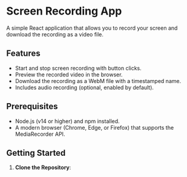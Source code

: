 # Screen Recording App

A simple React application that allows you to record your screen and download the recording as a video file.

## Features
- Start and stop screen recording with button clicks.
- Preview the recorded video in the browser.
- Download the recording as a WebM file with a timestamped name.
- Includes audio recording (optional, enabled by default).

## Prerequisites
- Node.js (v14 or higher) and npm installed.
- A modern browser (Chrome, Edge, or Firefox) that supports the MediaRecorder API.

## Getting Started

1. **Clone the Repository**: